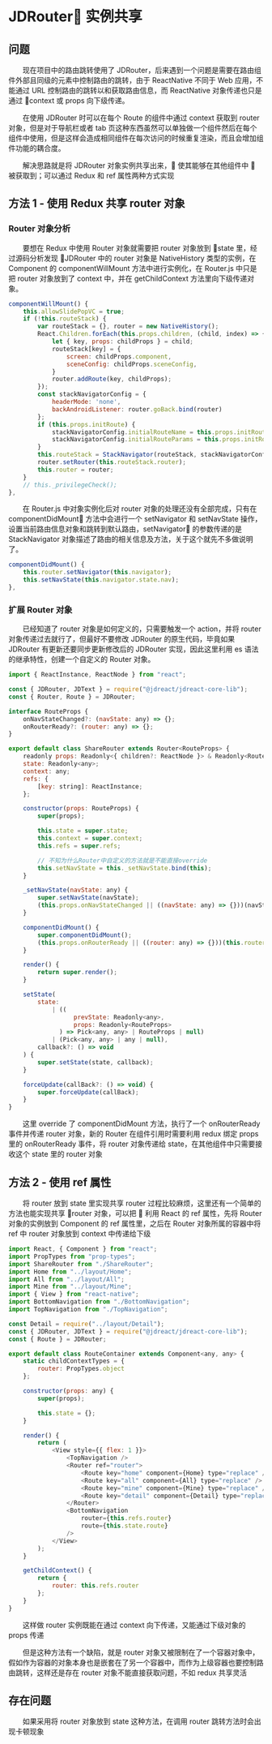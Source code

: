 # JDRouter 实例共享

## 问题

&emsp;&emsp;现在项目中的路由跳转使用了 JDRouter，后来遇到一个问题是需要在路由组件外部且同级的元素中控制路由的跳转，由于 ReactNative 不同于 Web 应用，不能通过 URL 控制路由的跳转以和获取路由信息，而 ReactNative 对象传递也只是通过 context 或 props 向下级传递。

&emsp;&emsp;在使用 JDRouter 时可以在每个 Route 的组件中通过 context 获取到 router 对象，但是对于导航栏或者 tab 页这种东西虽然可以单独做一个组件然后在每个组件中使用，但是这样会造成相同组件在每次访问的时候重复渲染，而且会增加组件功能的耦合度。

&emsp;&emsp;解决思路就是将 JDRouter 对象实例共享出来， 使其能够在其他组件中  被获取到；可以通过 Redux 和 ref 属性两种方式实现

## 方法 1 - 使用 Redux 共享 router 对象

### Router 对象分析

&emsp;&emsp;要想在 Redux 中使用 Router 对象就需要把 router 对象放到 state 里，经过源码分析发现 JDRouter 中的 router 对象是 NativeHistory 类型的实例，在 Component 的 componentWillMount 方法中进行实例化，在 Router.js 中只是把 router 对象放到了 context 中，并在 getChildContext 方法里向下级传递对象。

```javascript
componentWillMount() {
    this.allowSlidePopVC = true;
    if (!this.routeStack) {
        var routeStack = {}, router = new NativeHistory();
        React.Children.forEach(this.props.children, (child, index) => {
            let { key, props: childProps } = child;
            routeStack[key] = {
                screen: childProps.component,
                sceneConfig: childProps.sceneConfig,
            }
            router.addRoute(key, childProps);
        });
        const stackNavigatorConfig = {
            headerMode: 'none',
            backAndroidListener: router.goBack.bind(router)
        };
        if (this.props.initRoute) {
            stackNavigatorConfig.initialRouteName = this.props.initRoute.key;
            stackNavigatorConfig.initialRouteParams = this.props.initRoute.routeParams;
        }
        this.routeStack = StackNavigator(routeStack, stackNavigatorConfig);
        router.setRouter(this.routeStack.router);
        this.router = router;
    }
    // this._privilegeCheck();
},
```

&emsp;&emsp;在 Router.js 中对象实例化后对 router 对象的处理还没有全部完成，只有在 componentDidMount 方法中会进行一个 setNavigator 和 setNavState 操作，设置当前路由信息对象和跳转到默认路由，setNavigator 的参数传递的是 StackNavigator 对象描述了路由的相关信息及方法，关于这个就先不多做说明了。

```javascript
componentDidMount() {
    this.router.setNavigator(this.navigator);
    this.setNavState(this.navigator.state.nav);
},
```

### 扩展 Router 对象

&emsp;&emsp;已经知道了 router 对象是如何定义的，只需要触发一个 action，并将 router 对象传递过去就行了，但最好不要修改 JDRouter 的原生代码，毕竟如果 JDRouter 有更新还要同步更新修改后的 JDRouter 实现，因此这里利用 es 语法的继承特性，创建一个自定义的 Router 对象。

```javascript
import { ReactInstance, ReactNode } from "react";

const { JDRouter, JDText } = require("@jdreact/jdreact-core-lib");
const { Router, Route } = JDRouter;

interface RouteProps {
    onNavStateChanged?: (navState: any) => {};
    onRouterReady?: (router: any) => {};
}

export default class ShareRouter extends Router<RouteProps> {
    readonly props: Readonly<{ children?: ReactNode }> & Readonly<RouteProps>;
    state: Readonly<any>;
    context: any;
    refs: {
        [key: string]: ReactInstance;
    };

    constructor(props: RouteProps) {
        super(props);

        this.state = super.state;
        this.context = super.context;
        this.refs = super.refs;

        // 不知为什么Router中自定义的方法就是不能直接override
        this.setNavState = this._setNavState.bind(this);
    }

    _setNavState(navState: any) {
        super.setNavState(navState);
        (this.props.onNavStateChanged || ((navState: any) => {}))(navState);
    }

    componentDidMount() {
        super.componentDidMount();
        (this.props.onRouterReady || ((router: any) => {}))(this.router);
    }

    render() {
        return super.render();
    }

    setState(
        state:
            | ((
                  prevState: Readonly<any>,
                  props: Readonly<RouteProps>
              ) => Pick<any, any> | RouteProps | null)
            | (Pick<any, any> | any | null),
        callback?: () => void
    ) {
        super.setState(state, callback);
    }

    forceUpdate(callBack?: () => void) {
        super.forceUpdate(callBack);
    }
}
```

&emsp;&emsp;这里 override 了 componentDidMount 方法，执行了一个 onRouterReady 事件并传递 router 对象，新的 Router 在组件引用时需要利用 redux 绑定 props 里的 onRouterReady 事件，将 router 对象传递给 state，在其他组件中只需要接收这个 state 里的 router 对象

## 方法 2 - 使用 ref 属性

&emsp;&emsp;将 router 放到 state 里实现共享 router 过程比较麻烦，这里还有一个简单的方法也能实现共享 router 对象，可以把  利用 React 的 ref 属性，先将 Router 对象的实例放到 Component 的 ref 属性里，之后在 Router 对象所属的容器中将 ref 中 router 对象放到 context 中传递给下级

```javascript
import React, { Component } from "react";
import PropTypes from "prop-types";
import ShareRouter from "./ShareRouter";
import Home from "../layout/Home";
import All from "../layout/All";
import Mine from "../layout/Mine";
import { View } from "react-native";
import BottomNavigation from "./BottomNavigation";
import TopNavigation from "./TopNavigation";

const Detail = require("../layout/Detail");
const { JDRouter, JDText } = require("@jdreact/jdreact-core-lib");
const { Route } = JDRouter;

export default class RouteContainer extends Component<any, any> {
    static childContextTypes = {
        router: PropTypes.object
    };

    constructor(props: any) {
        super(props);

        this.state = {};
    }

    render() {
        return (
            <View style={{ flex: 1 }}>
                <TopNavigation />
                <Router ref="router">
                    <Route key="home" component={Home} type="replace" />
                    <Route key="all" component={All} type="replace" />
                    <Route key="mine" component={Mine} type="replace" />
                    <Route key="detail" component={Detail} type="replace" />
                </Router>
                <BottomNavigation
                    router={this.refs.router}
                    route={this.state.route}
                />
            </View>
        );
    }

    getChildContext() {
        return {
            router: this.refs.router
        };
    }
}
```

&emsp;&emsp;这样做 router 实例既能在通过 context 向下传递，又能通过下级对象的 props 传递

&emsp;&emsp;但是这种方法有一个缺陷，就是 router 对象又被限制在了一个容器对象中，假如作为容器的对象本身也是嵌套在了另一个容器中，而作为上级容器也要控制路由跳转，这样还是存在 router 对象不能直接获取问题，不如 redux 共享灵活

## 存在问题

&emsp;&emsp;如果采用将 router 对象放到 state 这种方法，在调用 router 跳转方法时会出现卡顿现象
